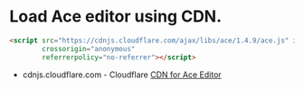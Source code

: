 # Load Ace editor using CDN.

```html
<script src="https://cdnjs.cloudflare.com/ajax/libs/ace/1.4.9/ace.js" integrity="sha512-GjKT3toL1ypjd1n/++7fBjahEZSGuqkJvve6c9ooegd1ipmZmM/nyBRD8Junhwno81fUow16LkyJ3m9oIegFYg=="
        crossorigin="anonymous"
        referrerpolicy="no-referrer"></script>
```

- cdnjs.cloudflare.com - Cloudflare [CDN for Ace Editor](https://cdnjs.com/libraries/ace/1.4.9)
